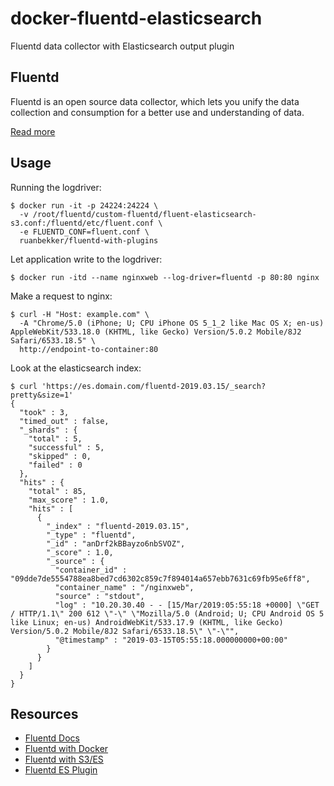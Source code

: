 # docker-fluentd-elasticsearch
Fluentd data collector with Elasticsearch output plugin 

## Fluentd

Fluentd is an open source data collector, which lets you unify the data collection and consumption for a better use and understanding of data.

[Read more](https://hub.docker.com/r/fluent/fluentd)

## Usage

Running the logdriver:

```
$ docker run -it -p 24224:24224 \
  -v /root/fluentd/custom-fluentd/fluent-elasticsearch-s3.conf:/fluentd/etc/fluent.conf \
  -e FLUENTD_CONF=fluent.conf \
  ruanbekker/fluentd-with-plugins
```

Let application write to the logdriver:

```
$ docker run -itd --name nginxweb --log-driver=fluentd -p 80:80 nginx
```

Make a request to nginx: 

```
$ curl -H "Host: example.com" \
  -A "Chrome/5.0 (iPhone; U; CPU iPhone OS 5_1_2 like Mac OS X; en-us) AppleWebKit/533.18.0 (KHTML, like Gecko) Version/5.0.2 Mobile/8J2 Safari/6533.18.5" \
  http://endpoint-to-container:80
```

Look at the elasticsearch index:

```
$ curl 'https://es.domain.com/fluentd-2019.03.15/_search?pretty&size=1'
{
  "took" : 3,
  "timed_out" : false,
  "_shards" : {
    "total" : 5,
    "successful" : 5,
    "skipped" : 0,
    "failed" : 0
  },
  "hits" : {
    "total" : 85,
    "max_score" : 1.0,
    "hits" : [
      {
        "_index" : "fluentd-2019.03.15",
        "_type" : "fluentd",
        "_id" : "anDrf2kBBayzo6nbSVOZ",
        "_score" : 1.0,
        "_source" : {
          "container_id" : "09dde7de5554788ea8bed7cd6302c859c7f894014a657ebb7631c69fb95e6ff8",
          "container_name" : "/nginxweb",
          "source" : "stdout",
          "log" : "10.20.30.40 - - [15/Mar/2019:05:55:18 +0000] \"GET / HTTP/1.1\" 200 612 \"-\" \"Mozilla/5.0 (Android; U; CPU Android OS 5 like Linux; en-us) AndroidWebKit/533.17.9 (KHTML, like Gecko) Version/5.0.2 Mobile/8J2 Safari/6533.18.5\" \"-\"",
          "@timestamp" : "2019-03-15T05:55:18.000000000+00:00"
        }
      }
    ]
  }
}
```

## Resources

- [Fluentd Docs](https://docs.fluentd.org/v1.0/articles/config-file)
- [Fluentd with Docker](https://docs.fluentd.org/v0.12/articles/install-by-docker)
- [Fluentd with S3/ES](https://www.fluentd.org/guides/recipes/elasticsearch-and-s3)
- [Fluentd ES Plugin](https://github.com/uken/fluent-plugin-elasticsearch)
